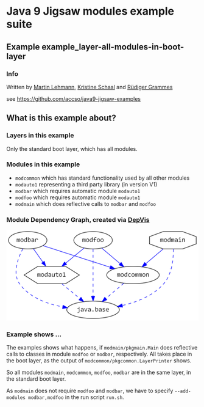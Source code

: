 ﻿# Java 9 Jigsaw modules example suite
## Example example_layer-all-modules-in-boot-layer

### Info
Written by [Martin Lehmann](https://github.com/mrtnlhmnn), [Kristine Schaal](https://github.com/kristines) and [Rüdiger Grammes](https://github.com/rgrammes) 

see https://github.com/accso/java9-jigsaw-examples

## What is this example about?

### Layers in this example
Only the standard boot layer, which has all modules.

### Modules in this example
- `modcommon` which has standard functionality used by all other modules
- `modauto1` representing a third party library (in version V1)
- `modbar` which requires automatic module `modauto1`
- `modfoo` which requires automatic module `modauto1`
- `modmain` which does reflective calls to `modbar` and `modfoo`

### Module Dependency Graph, created via [DepVis](https://github.com/accso/java9-jigsaw-depvis)
![Example's Module Dependency Graph](moduledependencies.png) 

### Example shows ...
The examples shows what happens, if `modmain/pkgmain.Main` does reflective calls to classes in module `modfoo` or `modbar`, respectively.
All takes place in the boot layer, as the output of `modcommon/pkgcommon.LayerPrinter` shows.

So all modules `modmain`, `modcommon`, `modfoo`, `modbar` are in the same layer, in the standard boot layer.

As `modmain` does not require `modfoo` and `modbar`, we have to specify `--add-modules modbar,modfoo` in the run script `run.sh`.
